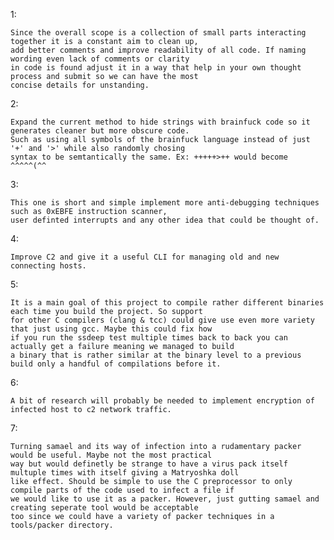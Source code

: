 1:

	Since the overall scope is a collection of small parts interacting together it is a constant aim to clean up,
	add better comments and improve readability of all code. If naming wording even lack of comments or clarity
	in code is found adjust it in a way that help in your own thought process and submit so we can have the most
	concise details for unstanding.

2:

	Expand the current method to hide strings with brainfuck code so it generates cleaner but more obscure code.
	Such as using all symbols of the brainfuck language instead of just '+' and '>' while also randomly chosing
	syntax to be semtantically the same. Ex: +++++>++ would become ^^^^^(^^
	
3:

	This one is short and simple implement more anti-debugging techniques such as 0xEBFE instruction scanner,
	user definted interrupts and any other idea that could be thought of.
	
4:

	Improve C2 and give it a useful CLI for managing old and new connecting hosts.
	
5:

	It is a main goal of this project to compile rather different binaries each time you build the project. So support
	for other C compilers (clang & tcc) could give use even more variety that just using gcc. Maybe this could fix how
	if you run the ssdeep test multiple times back to back you can actually get a failure meaning we managed to build
	a binary that is rather similar at the binary level to a previous build only a handful of compilations before it.

6:

	A bit of research will probably be needed to implement encryption of infected host to c2 network traffic.

7:

	Turning samael and its way of infection into a rudamentary packer would be useful. Maybe not the most practical
	way but would definetly be strange to have a virus pack itself multuple times with itself giving a Matryoshka doll
	like effect. Should be simple to use the C preprocessor to only compile parts of the code used to infect a file if
	we would like to use it as a packer. However, just gutting samael and creating seperate tool would be acceptable
	too since we could have a variety of packer techniques in a tools/packer directory.
